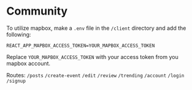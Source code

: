 # Community

To utilize mapbox, make a `.env` file in the `/client` directory and add the following:

```
REACT_APP_MAPBOX_ACCESS_TOKEN=YOUR_MAPBOX_ACCESS_TOKEN
```
Replace `YOUR_MAPBOX_ACCESS_TOKEN` with your access token from you mapbox account.



Routes: 
`/posts`
`/create-event`
`/edit`
`/review`
`/trending`
`/account`
`/login`
`/signup`
